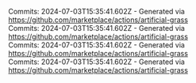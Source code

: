 Commits: 2024-07-03T15:35:41.602Z - Generated via https://github.com/marketplace/actions/artificial-grass
<br>
Commits: 2024-07-03T15:35:41.602Z - Generated via https://github.com/marketplace/actions/artificial-grass
<br>
Commits: 2024-07-03T15:35:41.602Z - Generated via https://github.com/marketplace/actions/artificial-grass
<br>
Commits: 2024-07-03T15:35:41.602Z - Generated via https://github.com/marketplace/actions/artificial-grass
<br>
